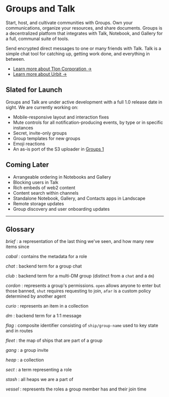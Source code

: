 # Groups and Talk

Start, host, and cultivate communities with Groups. Own your communications, organize your resources, and share documents. Groups is a decentralized platform that integrates with Talk, Notebook, and Gallery for a full, communal suite of tools.

Send encrypted direct messages to one or many friends with Talk. Talk is a simple chat tool for catching up, getting work done, and everything in between.

- [Learn more about Tlon Corporation →](https://tlon.io/)
- [Learn more about Urbit →](https://urbit.org/)

## Slated for Launch

Groups and Talk are under active development with a full 1.0 release date in sight. We are currently working on:

- Mobile-responsive layout and interaction fixes
- Mute controls for all notification-producing events, by type or in specific instances
- Secret, invite-only groups
- Group templates for new groups
- Emoji reactions
- An as-is port of the S3 uploader in [Groups 1](https://github.com/urbit/urbit/tree/master/pkg/interface)

## Coming Later

- Arrangeable ordering in Notebooks and Gallery
- Blocking users in Talk
- Rich embeds of web2 content
- Content search within channels
- Standalone Notebook, Gallery, and Contacts apps in Landscape
- Remote storage updates
- Group discovery and user onboarding updates

---

## Glossary

_brief_
: a representation of the last thing we've seen, and how many new items since

_cabal_
: contains the metadata for a role

_chat_
: backend term for a group chat

_club_
: backend term for a multi-DM group (distinct from a `chat` and a `dm`)

_cordon_
: represents a group's permissions. `open` allows anyone to enter but
those banned, `shut` requires requesting to join, `afar` is a custom policy
determined by another agent

_curio_
: represents an item in a collection

_dm_
: backend term for a 1:1 message

_flag_
: composite identifier consisting of `ship/group-name` used to key state and in routes

_fleet_
: the map of ships that are part of a group

_gang_
: a group invite

_heap_
: a collection

_sect_
: a term representing a role

_stash_
: all heaps we are a part of

_vessel_
: represents the roles a group member has and their join time
